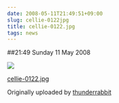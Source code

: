 ```yaml
---
date: 2008-05-11T21:49:51+09:00
slug: cellie-0122jpg
title: cellie-0122.jpg
tags: news
---
```


##21:49 Sunday 11 May 2008


[![](http://farm3.static.flickr.com/2133/2483135450_33bac6098b.jpg)](http://www.flickr.com/photos/thunderrabbit/2483135450/)
  


[cellie-0122.jpg](http://www.flickr.com/photos/thunderrabbit/2483135450/)
  

Originally uploaded by [thunderrabbit](http://www.flickr.com/people/thunderrabbit/)





  

